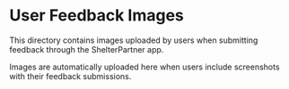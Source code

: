 # User Feedback Images

This directory contains images uploaded by users when submitting feedback through the ShelterPartner app.

Images are automatically uploaded here when users include screenshots with their feedback submissions.